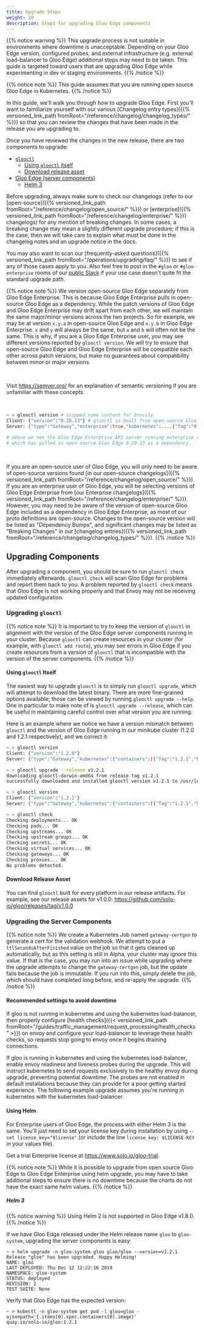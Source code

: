 ```yaml
---
title: Upgrade Steps
weight: 10
description: Steps for upgrading Gloo Edge components
---
```


{{% notice warning %}}
This upgrade process is not suitable in environments where downtime is unacceptable. Depending on your Gloo Edge version, 
configured probes, and external infrastructure (e.g. external load-balancer to Gloo Edge) additional steps may need to be
taken. This guide is targeted toward users that are upgrading Gloo Edge while experimenting in dev or staging environments.
{{% /notice %}}

{{% notice note %}}
This guide assumes that you are running open source Gloo Edge in Kubernetes.
{{% /notice %}}

In this guide, we'll walk you through how to upgrade Gloo Edge. First you'll want to familiarize yourself with our various 
[Changelog entry types]({{% versioned_link_path fromRoot="/reference/changelog/changelog_types/" %}}) so that you can
review the changes that have been made in the release you are upgrading to. 

Once you have reviewed the changes in the new release, there are two components to upgrade:

* [`glooctl`](#upgrading-glooctl)
    * [Using `glooctl` itself](#using-glooctl-itself)
    * [Download release asset](#download-release-asset)
* [Gloo Edge (server components)](#upgrading-the-server-components)
    * [Helm 3](#helm-3)

Before upgrading, always make sure to check our changelogs (refer to our 
[open-source]({{% versioned_link_path fromRoot="/reference/changelog/open_source/" %}}) or 
[enterprise]({{% versioned_link_path fromRoot="/reference/changelog/enterprise/" %}}) changelogs) for any mention of
breaking changes. In some cases, a breaking change may mean a slightly different upgrade procedure; if this is the
case, then we will take care to explain what must be done in the changelog notes and an upgrade notice in the docs.

You may also want to scan our 
[frequently-asked questions]({{% versioned_link_path fromRoot="/operations/upgrading/faq/" %}}) to see if any of
those cases apply to you. Also feel free to post in the `#gloo` or `#gloo-enterprise` rooms of our
[public Slack](https://slack.solo.io/) if your use case doesn't quite fit the standard upgrade path. 

{{% notice note %}}
We version open-source Gloo Edge separately from Gloo Edge Enterprise. This is because Gloo Edge Enterprise pulls in open-source
Gloo Edge as a dependency. While the patch versions of Gloo Edge and Gloo Edge Enterprise may drift apart from each other, we will
maintain the same major/minor versions across the two projects. So for example, we may be at version `x.y.a` in
open-source Gloo Edge and `x.y.b` in Gloo Edge Enterprise. `x` and `y` will always be the same, but `a` and `b` will often not
be the same. This is why, if you are a Gloo Edge Enterprise user, you may see different versions reported by
`glooctl version`. We will try to ensure that open-source Gloo Edge and Gloo Edge Enterprise will be compatible each other
across patch versions, but make no guarantees about compatibility between minor or major versions.

<br> 

Visit https://semver.org/ for an explanation of semantic versioning if you are unfamiliar with these concepts.

<br>

```bash
~ > glooctl version # snipped some content for brevity
Client: {"version":"0.20.13"} # glooctl is built from open-source Gloo Edge, which is where its version comes from
Server: {"type":"Gateway","enterprise":true,"kubernetes":...,{"Tag":"0.20.8","Name":"grpcserver-ee","Registry":"quay.io/solo-io"},...,{"Tag":"0.20.13","Name":"discovery","Registry":"quay.io/solo-io"},...}

# above we see the Gloo Edge Enterprise API server running enterprise version 0.20.8,
# which has pulled in open-source Gloo Edge 0.20.13 as a dependency.
```

<br>

If you are an open-source user of Gloo Edge, you will only need to be aware of open-source versions found 
[in our open-source changelogs]({{% versioned_link_path fromRoot="/reference/changelog/open_source/" %}}). If you are
an enterprise user of Gloo Edge, you will be selecting versions of Gloo Edge Enterprise from 
[our Enterprise changelogs]({{% versioned_link_path fromRoot="/reference/changelog/enterprise/" %}}). However, you may
need to be aware of the version of open-source Gloo Edge included as a dependency in Gloo Edge Enterprise, as most of our proto
definitions are open-source. Changes to the open-source version will be listed as "Dependency Bumps", and significant
changes may be listed as "Breaking Changes" in our 
[changelog entries]({{% versioned_link_path fromRoot="/reference/changelog/changelog_types/" %}}).
{{% /notice %}}

## Upgrading Components

After upgrading a component, you should be sure to run `glooctl check` immediately afterwards. `glooctl check` will
scan Gloo Edge for problems and report them back to you. A problem reported by `glooctl check` means that Gloo Edge is not
working properly and that Envoy may not be receiving updated configuration.

### Upgrading `glooctl`

{{% notice note %}}
It is important to try to keep the version of `glooctl` in alignment with the version of the Gloo Edge server components
running in your cluster. Because `glooctl` can create resources in your cluster (for example, with 
`glooctl add route`), you may see errors in Gloo Edge if you create resources from a version of `glooctl` that is
incompatible with the version of the server components.
{{% /notice %}}

#### Using `glooctl` Itself

The easiest way to upgrade `glooctl` is to simply run `glooctl upgrade`, which will attempt to download the latest
binary. There are more fine-grained options available; those can be viewed by running `glooctl upgrade --help`. One in
particular to make note of is `glooctl upgrade --release`, which can be useful in maintaining careful control over
what version you are running.

Here is an example where we notice we have a version mismatch between `glooctl` and the version of Gloo Edge running in our
minikube cluster (1.2.0 and 1.2.1 respectively), and we correct it:

```bash
~ > glooctl version
Client: {"version":"1.2.0"}
Server: {"type":"Gateway","kubernetes":{"containers":[{"Tag":"1.2.1","Name":"discovery","Registry":"quay.io/solo-io"},{"Tag":"1.2.1","Name":"gateway","Registry":"quay.io/solo-io"},{"Tag":"1.2.1","Name":"gloo-envoy-wrapper","Registry":"quay.io/solo-io"},{"Tag":"1.2.1","Name":"gloo","Registry":"quay.io/solo-io"}],"namespace":"gloo-system"}}
```

```bash
~ > glooctl upgrade --release v1.2.1
downloading glooctl-darwin-amd64 from release tag v1.2.1
successfully downloaded and installed glooctl version v1.2.1 to /usr/local/bin/glooctl
```

```bash
~ > glooctl version
Client: {"version":"1.2.1"}
Server: {"type":"Gateway","kubernetes":{"containers":[{"Tag":"1.2.1","Name":"discovery","Registry":"quay.io/solo-io"},{"Tag":"1.2.1","Name":"gateway","Registry":"quay.io/solo-io"},{"Tag":"1.2.1","Name":"gloo-envoy-wrapper","Registry":"quay.io/solo-io"},{"Tag":"1.2.1","Name":"gloo","Registry":"quay.io/solo-io"}],"namespace":"gloo-system"}}
```

```bash
~ > glooctl check
Checking deployments... OK
Checking pods... OK
Checking upstreams... OK
Checking upstream groups... OK
Checking secrets... OK
Checking virtual services... OK
Checking gateways... OK
Checking proxies... OK
No problems detected.
```

#### Download Release Asset

You can find `glooctl` built for every platform in our release artifacts. For example, see our release assets for
v1.0.0: https://github.com/solo-io/gloo/releases/tag/v1.0.0

### Upgrading the Server Components

{{% notice note %}}
We create a Kubernetes Job named `gateway-certgen` to generate a cert for the validation webhook. We attempt to put a
`ttlSecondsAfterFinished` value on the job so that it gets cleaned up automatically, but as this setting is still in
Alpha, your cluster may ignore this value. If that is the case, you may run into an issue while upgrading where the
upgrade attempts to change the `gateway-certgen` job, but the update fails because the job is immutable. If you run
into this, simply delete the job, which should have completed long before, and re-apply the upgrade.
{{% /notice %}}

#### Recommended settings to avoid downtime
If gloo is not running in kubernetes and using the kubernetes load-balancer, then properly configure 
[health checks]({{< versioned_link_path fromRoot="/guides/traffic_management/request_processing/health_checks" >}})
on envoy and configure your load-balancer to leverage these health checks, so requests stop going to envoy once it
begins draining connections.

If gloo is running in kubernetes and using the kubernetes load-balancer, enable envoy readiness and liveness probes 
during the upgrade. This will instruct kubernetes to send requests exclusively to the healthy envoy during upgrade,
preventing potential downtime. The probes are not enabled in default installations because they can provide for a poor
getting started experience. The following example upgrade assumes you're running in kubernetes with the kubernetes
load-balancer.

#### Using Helm

For Enterprise users of Gloo Edge, the process with either Helm 3 is the same. You'll just need to set your license
key during installation by using `--set license_key="$license"` (or include the line `license_key: $LICENSE-KEY` in
your values file).

Get a trial Enterprise license at https://www.solo.io/gloo-trial.

{{% notice note %}}
While it is possible to upgrade from open source Gloo Edge to Gloo Edge Enterprise using helm upgrade, you may have to take
additional steps to ensure there is no downtime because the charts do not have the exact same helm values.
{{% /notice %}}

##### Helm 3

{{% notice warning %}}
Using Helm 2 is not supported in Gloo Edge v1.8.0.
{{% /notice %}}

If we have Gloo Edge released under the Helm release name `gloo` to `gloo-system`, upgrading the server components is easy:

```shell script
~ > helm upgrade -n gloo-system gloo gloo/gloo --version=v1.2.1
Release "gloo" has been upgraded. Happy Helming!
NAME: gloo
LAST DEPLOYED: Thu Dec 12 12:22:16 2019
NAMESPACE: gloo-system
STATUS: deployed
REVISION: 2
TEST SUITE: None
```

Verify that Gloo Edge has the expected version:

```shell script
~ > kubectl -n gloo-system get pod -l gloo=gloo -ojsonpath='{.items[0].spec.containers[0].image}'
quay.io/solo-io/gloo:1.2.1
```